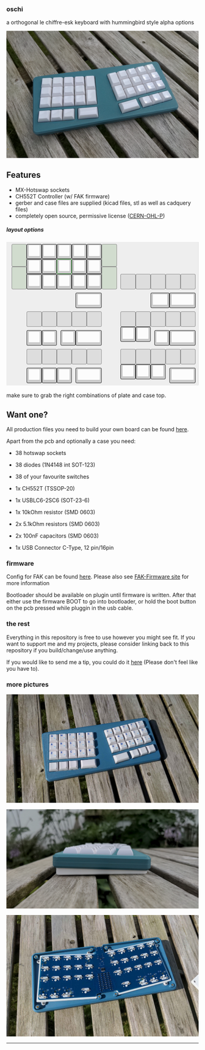 ### oschi

a orthogonal le chiffre-esk keyboard with hummingbird style alpha options

![top](img/top.jpg)

## Features

- MX-Hotswap sockets
- CH552T Controller (w/ FAK firmware)
- gerber and case files are supplied (kicad files, stl as well as cadquery files)
- completely open source, permissive license ([CERN-OHL-P](https://cern-ohl.web.cern.ch/home))

##### layout options

![top](img/options.png)

make sure to grab the right combinations of plate and case top.



## Want one?

All production files you need to build your own board can be found [here](./prod/).

Apart from the pcb and optionally a case you need:

- 38 hotswap sockets

- 38 diodes (1N4148 int SOT-123)

- 38 of your favourite switches

- 1x CH552T (TSSOP-20)

- 1x USBLC6-2SC6 (SOT-23-6)

- 1x 10kOhm resistor (SMD 0603)

- 2x 5.1kOhm resistors (SMD 0603)

- 2x 100nF capacitors (SMD 0603)

- 1x USB Connector C-Type, 12 pin/16pin

### firmware

Config for FAK can be found [here](https://github.com/weteor/fak-config/tree/main/keyboards/oschi). Please also see [FAK-Firmware site](https://github.com/semickolon/fak) for more information

Bootloader should be available on plugin until firmware is written. After that either use the firmware BOOT to go into bootloader, or hold the boot button on the pcb pressed while pluggin in the usb cable.

### the rest

Everything in this repository is free to use however you might see fit. If you want to support me and my projects, please consider linking back to this repository if you build/change/use anything.

If you would like to send me a tip, you could do it [here](https://ko-fi.com/weteor) (Please don't feel like you have to).

### more pictures

![top](img/top_1u.jpg)

![top](img/side.jpg)

![top](img/pcb.jpg)

---

